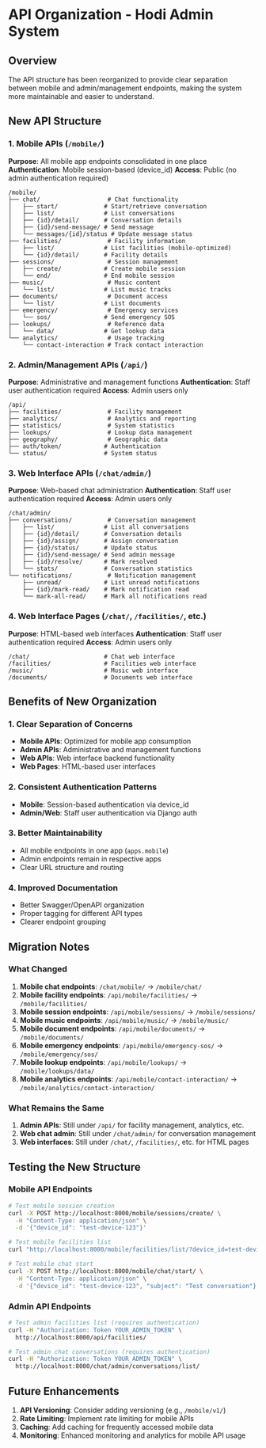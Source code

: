 # API Organization - Hodi Admin System

## Overview

The API structure has been reorganized to provide clear separation between mobile and admin/management endpoints, making the system more maintainable and easier to understand.

## New API Structure

### 1. Mobile APIs (`/mobile/`)
**Purpose**: All mobile app endpoints consolidated in one place
**Authentication**: Mobile session-based (device_id)
**Access**: Public (no admin authentication required)

```
/mobile/
├── chat/                   # Chat functionality
│   ├── start/             # Start/retrieve conversation
│   ├── list/              # List conversations
│   ├── {id}/detail/       # Conversation details
│   ├── {id}/send-message/ # Send message
│   └── messages/{id}/status # Update message status
├── facilities/             # Facility information
│   ├── list/              # List facilities (mobile-optimized)
│   └── {id}/detail/       # Facility details
├── sessions/               # Session management
│   ├── create/            # Create mobile session
│   └── end/               # End mobile session
├── music/                  # Music content
│   └── list/              # List music tracks
├── documents/              # Document access
│   └── list/              # List documents
├── emergency/              # Emergency services
│   └── sos/               # Send emergency SOS
├── lookups/                # Reference data
│   └── data/              # Get lookup data
└── analytics/              # Usage tracking
    └── contact-interaction # Track contact interaction
```

### 2. Admin/Management APIs (`/api/`)
**Purpose**: Administrative and management functions
**Authentication**: Staff user authentication required
**Access**: Admin users only

```
/api/
├── facilities/             # Facility management
├── analytics/              # Analytics and reporting
├── statistics/             # System statistics
├── lookups/                # Lookup data management
├── geography/              # Geographic data
├── auth/token/            # Authentication
└── status/                # System status
```

### 3. Web Interface APIs (`/chat/admin/`)
**Purpose**: Web-based chat administration
**Authentication**: Staff user authentication required
**Access**: Admin users only

```
/chat/admin/
├── conversations/          # Conversation management
│   ├── list/              # List all conversations
│   ├── {id}/detail/       # Conversation details
│   ├── {id}/assign/       # Assign conversation
│   ├── {id}/status/       # Update status
│   ├── {id}/send-message/ # Send admin message
│   ├── {id}/resolve/      # Mark resolved
│   └── stats/             # Conversation statistics
└── notifications/          # Notification management
    ├── unread/            # List unread notifications
    ├── {id}/mark-read/    # Mark notification read
    └── mark-all-read/     # Mark all notifications read
```

### 4. Web Interface Pages (`/chat/`, `/facilities/`, etc.)
**Purpose**: HTML-based web interfaces
**Authentication**: Staff user authentication required
**Access**: Admin users only

```
/chat/                     # Chat web interface
/facilities/               # Facilities web interface
/music/                    # Music web interface
/documents/                # Documents web interface
```

## Benefits of New Organization

### 1. Clear Separation of Concerns
- **Mobile APIs**: Optimized for mobile app consumption
- **Admin APIs**: Administrative and management functions
- **Web APIs**: Web interface backend functionality
- **Web Pages**: HTML-based user interfaces

### 2. Consistent Authentication Patterns
- **Mobile**: Session-based authentication via device_id
- **Admin/Web**: Staff user authentication via Django auth

### 3. Better Maintainability
- All mobile endpoints in one app (`apps.mobile`)
- Admin endpoints remain in respective apps
- Clear URL structure and routing

### 4. Improved Documentation
- Better Swagger/OpenAPI organization
- Proper tagging for different API types
- Clearer endpoint grouping

## Migration Notes

### What Changed
1. **Mobile chat endpoints**: `/chat/mobile/` → `/mobile/chat/`
2. **Mobile facility endpoints**: `/api/mobile/facilities/` → `/mobile/facilities/`
3. **Mobile session endpoints**: `/api/mobile/sessions/` → `/mobile/sessions/`
4. **Mobile music endpoints**: `/api/mobile/music/` → `/mobile/music/`
5. **Mobile document endpoints**: `/api/mobile/documents/` → `/mobile/documents/`
6. **Mobile emergency endpoints**: `/api/mobile/emergency-sos/` → `/mobile/emergency/sos/`
7. **Mobile lookup endpoints**: `/api/mobile/lookups/` → `/mobile/lookups/data/`
8. **Mobile analytics endpoints**: `/api/mobile/contact-interaction/` → `/mobile/analytics/contact-interaction/`

### What Remains the Same
1. **Admin APIs**: Still under `/api/` for facility management, analytics, etc.
2. **Web chat admin**: Still under `/chat/admin/` for conversation management
3. **Web interfaces**: Still under `/chat/`, `/facilities/`, etc. for HTML pages

## Testing the New Structure

### Mobile API Endpoints
```bash
# Test mobile session creation
curl -X POST http://localhost:8000/mobile/sessions/create/ \
  -H "Content-Type: application/json" \
  -d '{"device_id": "test-device-123"}'

# Test mobile facilities list
curl "http://localhost:8000/mobile/facilities/list/?device_id=test-device-123"

# Test mobile chat start
curl -X POST http://localhost:8000/mobile/chat/start/ \
  -H "Content-Type: application/json" \
  -d '{"device_id": "test-device-123", "subject": "Test conversation"}'
```

### Admin API Endpoints
```bash
# Test admin facilities list (requires authentication)
curl -H "Authorization: Token YOUR_ADMIN_TOKEN" \
  http://localhost:8000/api/facilities/

# Test admin chat conversations (requires authentication)
curl -H "Authorization: Token YOUR_ADMIN_TOKEN" \
  http://localhost:8000/chat/admin/conversations/list/
```

## Future Enhancements

1. **API Versioning**: Consider adding versioning (e.g., `/mobile/v1/`)
2. **Rate Limiting**: Implement rate limiting for mobile APIs
3. **Caching**: Add caching for frequently accessed mobile data
4. **Monitoring**: Enhanced monitoring and analytics for mobile API usage
